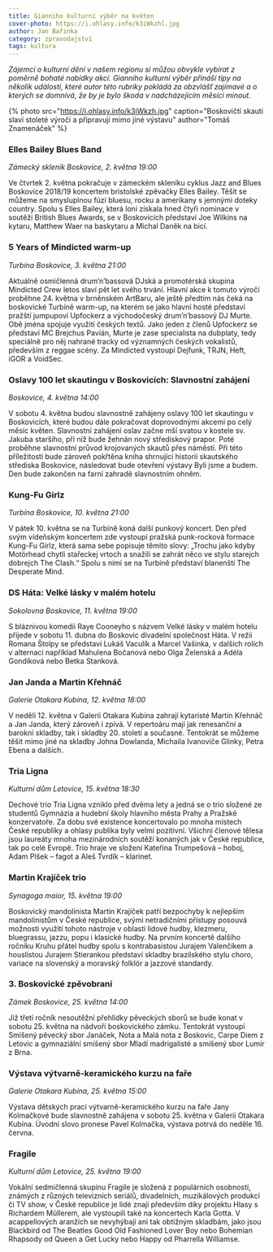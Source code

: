 ```yaml
---
title: Gianniho kulturní výběr na květen
cover-photo: https://i.ohlasy.info/k3iWkzhl.jpg
author: Jan Bařinka
category: zpravodajství
tags: kultura
---
```


*Zájemci o kulturní dění v našem regionu si můžou obvykle vybírat z poměrně bohaté nabídky akcí. Gianniho kulturní výběr přináší tipy na několik událostí, které autor této rubriky pokládá za obzvlášť zajímavé a o kterých se domnívá, že by je bylo škoda v nadcházejícím měsíci minout.*

{% photo src="https://i.ohlasy.info/k3iWkzh.jpg" caption="Boskovičtí skauti slaví stoleté výročí a připravují mimo jiné výstavu" author="Tomáš Znamenáček" %}

### Elles Bailey Blues Band

*Zámecký skleník Boskovice, 2. května 19:00*

Ve čtvrtek 2. května pokračuje v zámeckém skleníku cyklus Jazz and Blues Boskovice 2018/19 koncertem bristolské zpěvačky Elles Bailey. Těšit se můžeme na smysluplnou fúzi bluesu, rocku a amerikany s jemnými doteky country. Spolu s Elles Bailey, která loni získala hned čtyři nominace v soutěži British Blues Awards, se v Boskovicích představí Joe Wilkins na kytaru, Matthew Waer na baskytaru a Michal Daněk na bicí.

### 5 Years of Mindicted warm-up

*Turbína Boskovice, 3. května 21:00*

Aktuálně osmičlenná drum’n’bassová DJská a promotérská skupina Mindicted Crew letos slaví pět let svého trvání. Hlavní akce k tomuto výročí proběhne 24. května v brněnském ArtBaru, ale ještě předtím nás čeká na boskovické Turbíně warm-up, na kterém se jako hlavní hosté představí pražští jumpupoví Upfockerz a východočeský drum’n’bassový DJ Murte. Obě jména spojuje využití českých textů. Jako jeden z členů Upfockerz se představí MC Brejchus Pavián, Murte je zase specialista na dubplaty, tedy speciálně pro něj nahrané tracky od významných českých vokalistů, především z reggae scény. Za Mindicted vystoupí Dejfunk, TRJN, Heft, iGOR a VoidSec.

### Oslavy 100 let skautingu v Boskovicích: Slavnostní zahájení

*Boskovice, 4. května 14:00*

V sobotu 4. května budou slavnostně zahájeny oslavy 100 let skautingu v Boskovicích, které budou dále pokračovat doprovodnými akcemi po celý měsíc květen. Slavnostní zahájení oslav začne mší svatou v kostele sv. Jakuba staršího, při níž bude žehnán nový střediskový prapor. Poté proběhne slavnostní průvod krojovaných skautů přes náměstí. Při této příležitosti bude zároveň pokřtěna kniha shrnující historii skautského střediska Boskovice, následovat bude otevření výstavy Byli jsme a budem. Den bude zakončen na farní zahradě slavnostním ohněm.

### Kung-Fu Girlz

*Turbína Boskovice, 10. května 21:00*

V pátek 10. května se na Turbíně koná další punkový koncert. Den před svým vídeňským koncertem zde vystoupí pražská punk-rocková formace Kung-Fu Girlz, která sama sebe popisuje těmito slovy: „Trochu jako kdyby Motörhead chytli stařeckej vrtoch a snažili se zahrát něco ve stylu starejch dobrejch The Clash.“ Spolu s nimi se na Turbíně představí blanenští The Desperate Mind.

### DS Háta: Velké lásky v malém hotelu

*Sokolovna Boskovice, 11. května 19:00*

S bláznivou komedii Raye Cooneyho s názvem Velké lásky v malém hotelu přijede v sobotu 11. dubna do Boskovic divadelní společnost Háta. V režii Romana Štolpy se představí Lukáš Vaculík a Marcel Vašinka, v dalších rolích v alternaci například Mahulena Bočanová nebo Olga Želenská a Adéla Gondíková nebo Betka Stanková.

### Jan Janda a Martin Křehnáč

*Galerie Otakara Kubína, 12. května 18:00*

V neděli 12. května v Galerii Otakara Kubína zahrají kytaristé Martin Křehnáč a Jan Janda, který zároveň i zpívá. V repertoáru mají jak renesanční a barokní skladby, tak i skladby 20. století a současné. Tentokrát se můžeme těšit mimo jiné na skladby Johna Dowlanda, Michaila Ivanoviče Glinky, Petra Ebena a dalších.

### Tria Ligna

*Kulturní dům Letovice, 15. května 18:30*

Dechové trio Tria Ligna vzniklo před dvěma lety a jedná se o trio složené ze studentů Gymnázia a hudební školy hlavního města Prahy a Pražské konzervatoře. Za dobu své existence koncertovalo po mnoha místech České republiky a ohlasy publika byly velmi pozitivní. Všichni členové tělesa jsou laureáty mnoha mezinárodních soutěží konaných jak v České republice, tak po celé Evropě. Trio hraje ve složení Kateřina Trumpešová – hoboj, Adam Plšek – fagot a Aleš Tvrdík – klarinet.

### Martin Krajíček trio

*Synagoga maior, 15. května 19:00*

Boskovický mandolinista Martin Krajíček patří bezpochyby k nejlepším mandolinistům v České republice, svými netradičními přístupy posouvá možnosti využití tohoto nástroje v oblasti lidové hudby, klezmeru, bluegrassu, jazzu, popu i klasické hudby. Na prvním koncertě dalšího ročníku Kruhu přátel hudby spolu s kontrabasistou Jurajem Valenčíkem a houslistou Jurajem Stierankou představí skladby brazilského stylu choro, variace na slovenský a moravský folklór a jazzové standardy.

### 3. Boskovické zpěvobraní

*Zámek Boskovice, 25. května 14:00*

Již třetí ročník nesoutěžní přehlídky pěveckých sborů se bude konat v sobotu 25. května na nádvoří boskovického zámku. Tentokrát vystoupí Smíšený pěvecký sbor Janáček, Nota a Malá nota z Boskovic, Carpe Diem z Letovic a gymnaziální smíšený sbor Mladí madrigalisté a smíšený sbor Lumír z Brna.

### Výstava výtvarně-keramického kurzu na faře

*Galerie Otakara Kubína, 25. května 15:00*

Výstava dětských prací výtvarně-keramického kurzu na faře Jany Kolmačkové bude slavnostně zahájena v sobotu 25. května v Galerii Otakara Kubína. Úvodní slovo pronese Pavel Kolmačka, výstava potrvá do neděle 16. června.

### Fragile

*Kulturní dům Letovice, 25. května 19:00*

Vokální sedmičlenná skupinu Fragile je složená z populárních osobností, známých z různých televizních seriálů, divadelních, muzikálových produkcí či TV show, v České republice je lidé znají především díky projektu Hlasy s Richardem Müllerem, ale vystoupili také na koncertech Karla Gotta. V acappellových aranžích se nevyhýbají ani tak obtížným skladbám, jako jsou Blackbird od The Beatles Good Old Fashioned Lover Boy nebo Bohemian Rhapsody od Queen a Get Lucky nebo Happy od Pharrella Williamse.

